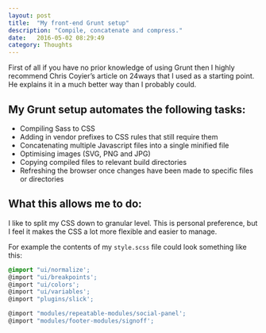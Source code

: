 ```yaml
---
layout: post
title:  "My front-end Grunt setup"
description: "Compile, concatenate and compress."
date:   2016-05-02 08:29:49
category: Thoughts
---
```


First of all if you have no prior knowledge of using Grunt then I highly recommend Chris Coyier’s article on 24ways that I used as a starting point. He explains it in a much better way than I probably could.

## My Grunt setup automates the following tasks:

- Compiling Sass to CSS
- Adding in vendor prefixes to CSS rules that still require them
- Concatenating multiple Javascript files into a single minified file
- Optimising images (SVG, PNG and JPG)
- Copying compiled files to relevant build directories
- Refreshing the browser once changes have been made to specific files or directories

## What this allows me to do:

I like to split my CSS down to granular level. This is personal preference, but I feel it makes the CSS a lot more flexible and easier to manage.

For example the contents of my `style.scss` file could look something like this:

```css
@import "ui/normalize';
@import "ui/breakpoints';
@import "ui/colors';
@import "ui/variables';
@import "plugins/slick';

@import "modules/repeatable-modules/social-panel';
@import "modules/footer-modules/signoff';
```
